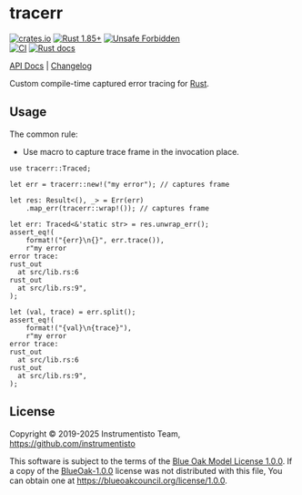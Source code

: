 tracerr
=======

[![crates.io](https://img.shields.io/crates/v/tracerr.svg "crates.io")](https://crates.io/crates/tracerr)
[![Rust 1.85+](https://img.shields.io/badge/rustc-1.85+-lightgray.svg "Rust 1.85+")](https://blog.rust-lang.org/2025/02/20/Rust-1.85.0.html)
[![Unsafe Forbidden](https://img.shields.io/badge/unsafe-forbidden-success.svg)](https://github.com/rust-secure-code/safety-dance)  
[![CI](https://github.com/instrumentisto/tracerr-rs/actions/workflows/ci.yml/badge.svg?branch=main "CI")](https://github.com/instrumentisto/tracerr-rs/actions?query=workflow%3ACI+branch%3Amain)
[![Rust docs](https://docs.rs/tracerr/badge.svg "Rust docs")](https://docs.rs/tracerr)

[API Docs](https://docs.rs/tracerr) |
[Changelog](https://github.com/instrumentisto/tracerr-rs/blob/v0.4.0/CHANGELOG.md)

Custom compile-time captured error tracing for [Rust].




## Usage

The common rule:
- Use macro to capture trace frame in the invocation place.

```rust,no_run
use tracerr::Traced;

let err = tracerr::new!("my error"); // captures frame

let res: Result<(), _> = Err(err)
    .map_err(tracerr::wrap!()); // captures frame

let err: Traced<&'static str> = res.unwrap_err();
assert_eq!(
    format!("{err}\n{}", err.trace()),
    r"my error
error trace:
rust_out
  at src/lib.rs:6
rust_out
  at src/lib.rs:9",
);

let (val, trace) = err.split();
assert_eq!(
    format!("{val}\n{trace}"),
    r"my error
error trace:
rust_out
  at src/lib.rs:6
rust_out
  at src/lib.rs:9",
);
```




## License

Copyright © 2019-2025 Instrumentisto Team, <https://github.com/instrumentisto>

This software is subject to the terms of the [Blue Oak Model License 1.0.0](https://github.com/instrumentisto/tracerr-rs/blob/v0.4.0/LICENSE.md). If a copy of the [BlueOak-1.0.0](https://spdx.org/licenses/BlueOak-1.0.0.html) license was not distributed with this file, You can obtain one at <https://blueoakcouncil.org/license/1.0.0>.




[Rust]: https://rust-lang.org

